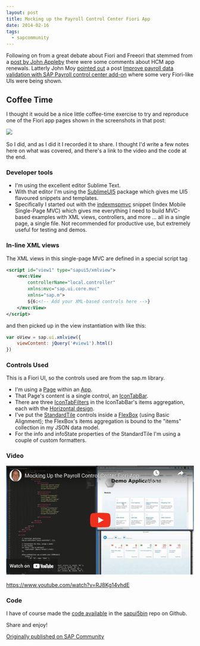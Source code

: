 ```yaml
---
layout: post
title: Mocking up the Payroll Control Center Fiori App
date: 2014-02-16
tags:
  - sapcommunity
---
```

Following on from a great debate about Fiori and Freeori that stemmed from a [post by John Appleby](https://web.archive.org/web/20240118020008/http://diginomica.com/2014/02/05/sap-fiori-freeori/) there were some comments about HCM app renewals. Latterly John Moy [pointed out](https://web.archive.org/web/20240118020008/http://diginomica.com/2014/02/05/sap-fiori-freeori/?hubRefSrc=permalink#lf_comment=138216341) a post [Improve payroll data validation with SAP Payroll control center add-on](https://web.archive.org/web/20240118020008/https://blogs.sap.com/?p=101981) where some very Fiori-like UIs were being shown.

## Coffee Time

I thought it would be a nice little coffee-time exercise to try and reproduce one of the Fiori app pages shown in the screenshots in that post:

![](/images/2014/02/pic_1_386999.png)

So I did, and as I did it I recorded it to share. I thought I'd write a few notes here on what was covered, and there's a link to the video and the code at the end.

### Developer tools

* I'm using the excellent editor Sublime Text.
* With that editor I'm using the [SublimeUI5](https://github.com/qmacro/SublimeUI5) package which gives me UI5 flavoured snippets and templates.
* Specifically I started out with the [indexmspmvc](https://github.com/qmacro/SublimeUI5/blob/master/Snippets/indexmspmvc.html.sublime-snippet) snippet (Index Mobile Single-Page MVC) which gives me everything I need to build MVC-based examples with XML views, controllers, and more … all in a single page, a single file. Not recommended for productive use, but extremely useful for testing and demos.

### In-line XML views

The XML views in this single-page MVC are defined in a special script tag

```xml
<script id="view1" type="sapui5/xmlview">
    <mvc:View
        controllerName="local.controller"
        xmlns:mvc="sap.ui.core.mvc"
        xmlns="sap.m">
        ${6:<!-- Add your XML-based controls here -->}
    </mvc:View>
</script>
```

and then picked up in the view instantiation with like this:

```javascript
var oView = sap.ui.xmlview({
    viewContent: jQuery('#view1').html()
})
```

### Controls Used

This is a Fiori UI, so the controls used are from the sap.m library.

* I'm using a [Page](https://sapui5.hana.ondemand.com/sdk/#/api/sap.m.Page) within an [App](https://sapui5.hana.ondemand.com/sdk/#/api/sap.m.App).
* That Page's content is a single control, an [IconTabBar](https://sapui5.hana.ondemand.com/sdk/#/api/sap.m.IconTabBar).
* There are three [IconTabFilters](https://sapui5.hana.ondemand.com/sdk/#/api/sap.m.IconTabFilter) in the IconTabBar's items aggregation, each with the [Horizontal design](https://sapui5.hana.ondemand.com/sdk/#/api/sap.m.IconTabFilterDesign%23.Horizontal).
* I've put the [StandardTile](https://sapui5.hana.ondemand.com/sdk/#/api/sap.m.StandardTile) controls inside a [FlexBox](https://sapui5.hana.ondemand.com/sdk/#/api/sap.m.FlexBox) (using Basic Alignment); the FlexBox's items aggregation is bound to the "items" collection in my JSON data model.
* For the info and infoState properties of the StandardTile I'm using a couple of custom formatters.


### Video

[![Video thumbnail](/images/2014/02/videothumbnail.png)](https://www.youtube.com/watch?v=RJ8Kg14vhdE)

<https://www.youtube.com/watch?v=RJ8Kg14vhdE>

### Code

I have of course made the [code available](https://github.com/qmacro/sapui5bin/blob/master/SinglePageExamples/PayrollControlCenterMockup.html) in the [sapui5bin](https://github.com/qmacro/sapui5bin) repo on Github.

Share and enjoy!

[Originally published on SAP Community](https://blogs.sap.com/2014/02/16/mocking-up-the-payroll-control-center-fiori-app/)
